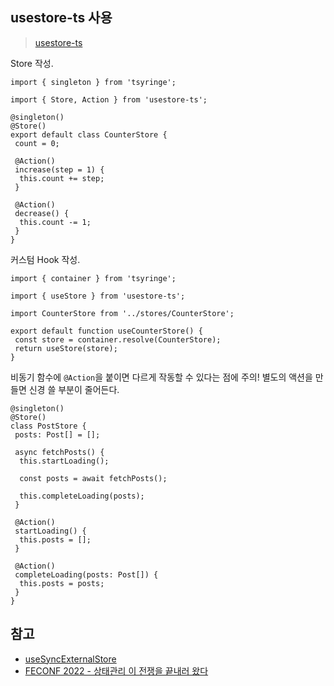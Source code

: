 ## usestore-ts 사용

> [usestore-ts](https://usestore-ts.com/)
>

Store 작성.

```tsx
import { singleton } from 'tsyringe';

import { Store, Action } from 'usestore-ts';

@singleton()
@Store()
export default class CounterStore {
 count = 0;

 @Action()
 increase(step = 1) {
  this.count += step;
 }

 @Action()
 decrease() {
  this.count -= 1;
 }
}
```

커스텀 Hook 작성.

```tsx
import { container } from 'tsyringe';

import { useStore } from 'usestore-ts';

import CounterStore from '../stores/CounterStore';

export default function useCounterStore() {
 const store = container.resolve(CounterStore);
 return useStore(store);
}
```

비동기 함수에 `@Action`을 붙이면 다르게 작동할 수 있다는 점에 주의! 별도의 액션을 만들면 신경 쓸 부분이 줄어든다.

```tsx
@singleton()
@Store()
class PostStore {
 posts: Post[] = [];

 async fetchPosts() {
  this.startLoading();

  const posts = await fetchPosts();

  this.completeLoading(posts);
 }

 @Action()
 startLoading() {
  this.posts = [];
 }

 @Action()
 completeLoading(posts: Post[]) {
  this.posts = posts;
 }
}
```

## 참고

- [useSyncExternalStore](https://beta.reactjs.org/reference/react/useSyncExternalStore)
- [FECONF 2022 - 상태관리 이 전쟁을 끝내러 왔다](https://youtu.be/KEDUqA9JeIo)
